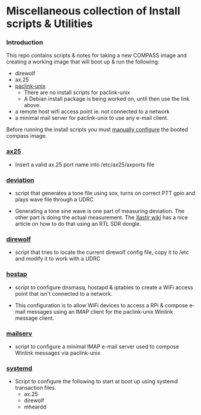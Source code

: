 # Miscellaneous collection of Install scripts & Utilities

### Introduction

This repo contains scripts & notes for taking a new COMPASS image and
creating a working image that will boot up & run the following:
* direwolf
* ax.25
* [paclink-unix](http://bazaudi.com/plu/doku.php)
  * There are no install scripts for paclink-unix
  * A Debian install package is being worked on, until then use the link above.
* a remote host wifi access point ie. not connected to a network
* a minimal mail server for paclink-unix to use any e-mail client.

Before running the install scripts you must [manually
configure](https://github.com/nwdigitalradio/n7nix/blob/master/COMPASS_CFG.md)
the booted compass image.

### [ax25](https://github.com/nwdigitalradio/n7nix/tree/master/ax25)
* Insert a valid ax.25 port name into /etc/ax25/axports file

### [deviation](https://github.com/nwdigitalradio/n7nix/tree/master/deviation)

* script that generates a tone file using sox, turns on correct PTT
gpio and plays wave file through a UDRC

* Generating a tone sine wave is one part of measuring deviation. The
other part is doing the actual measurement. The [Xastir
wiki](http://xastir.org/index.php/HowTo:Set_Deviation_via_RTL) has a
nice article on how to do that using an RTL SDR dongle.

### [direwolf](https://github.com/nwdigitalradio/n7nix/tree/master/direwolf)

* script that tries to locate the current direwolf config file, copy
it to /etc and modify it to work with a UDRC

### [hostap](https://github.com/nwdigitalradio/n7nix/tree/master/hostap)

* script to configure dnsmasq, hostapd & iptables to create a WiFi
access point that isn't connected to a network.

* This configuration is to allow WiFi devices to access a RPi &
compose e-mail messages using an IMAP client for the paclink-unix
Winlink message client.

### [mailserv](https://github.com/nwdigitalradio/n7nix/tree/master/mailserv)

* script to configure a minimal IMAP e-mail server used to compose
Winlink messages via paclink-unix

### [systemd](https://github.com/nwdigitalradio/n7nix/tree/master/systemd)

* Script to configure the following to start at boot up using systemd
transaction files.
  * ax.25
  * direwolf
  * mheardd